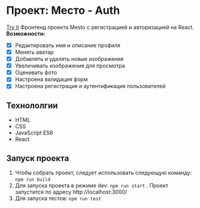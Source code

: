 # Проект: Место - Auth
[Try it](https://vlad-maker.github.io/react-mesto-auth/#/sign-up)
Фронтенд проекта Mesto с регистрацией и авторизацией на React.
**Возможности:**
- [x] Редактировать имя и описание профиля
- [x] Менять аватар
- [x] Добавлять и удалять новые изображения
- [x] Увеличивать изображения для просмотра
- [x] Оценивать фото
- [x] Настроена валидация форм
- [x] Настроена регистрация и аутентификация пользователей
## Технололгии
- HTML
- CSS
- JavaScript ES6
- React
## Запуск проекта
1. Чтобы собрать проект, следует использовать следующую команду: `npm run build`
2. Для запуска проекта в режиме dev: `npm run start` . Проект запустится по адресу http://localhost:3000/
3. Для запуска тестов: `npm run test`